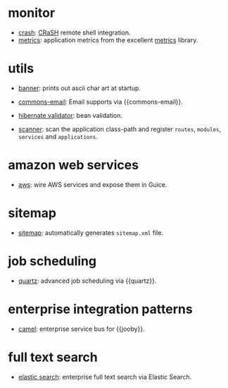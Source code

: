 # monitor

* [crash](/doc/crash): [CRaSH](http://www.crashub.org/) remote shell integration.
* [metrics](/doc/metrics): application metrics from the excellent [metrics](http://metrics.dropwizard.io) library.

# utils

* [banner](/doc/banner): prints out ascii char art at startup.

* [commons-email](/doc/commons-email): Email supports via {{commons-email}}.

* [hibernate validator](/doc/hbv): bean validation.

* [scanner](/doc/scanner): scan the application class-path and register `routes`, `modules`, `services` and `applications`.

# amazon web services

* [aws](/doc/aws): wire AWS services and expose them in Guice.

# sitemap

* [sitemap](/doc/sitemap): automatically generates ```sitemap.xml``` file.

# job scheduling

* [quartz](/doc/quartz): advanced job scheduling via {{quartz}}.

# enterprise integration patterns

* [camel](/doc/camel): enterprise service bus for {{jooby}}.

# full text search

* [elastic search](/doc/elasticsearch): enterprise full text search via Elastic Search.
